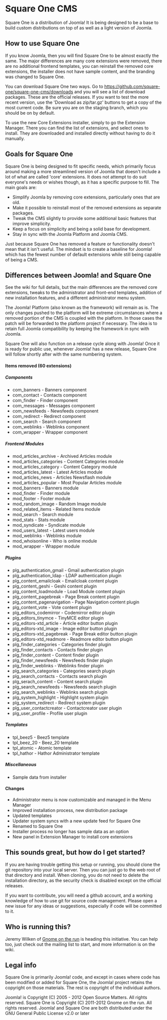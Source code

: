 # Square One CMS

Square One is a distribution of Joomla! It is being designed to be a base to build custom distributions on top of as well as a light version of Joomla. 

## How to use Square One

If you know Joomla, then you will find Square One to be almost exactly the same. The major differences are many core extensions were removed, there are no additional frontend templates, you can reinstall the removed core extensions, the installer does not have sample content, and the branding was changed to Square One.

You can download Square One two ways. Go to https://github.com/square-one/square-one-cms/downloads and you will see a list of download packages. These are the official releases. If you want to test the more recent version, use the 'Download as zip/tar.gz' buttons to get a copy of the most current code. Be sure you are on the staging branch, which you should be on by default.

To use the new Core Extensions installer, simply to go the Extension Manager. There you can find the list of extensions, and select ones to install. They are downloaded and installed directly without having to do it manually.

## Goals for Square One

Square One is being designed to fit specific needs, which primarily focus around making a more streamlined version of Joomla that doesn't include a lot of what are called 'core' extensions. It does not attempt to do suit everyone's needs or wishes though, as it has a specific purpose to fill. The main goals are:

 * Simplify Joomla by removing core extensions, particularly ones that are old.
 * Make it possible to reinstall most of the removed extensions as separate packages.
 * Tweak the CMS slightly to provide some additional basic features that improve simplicity.
 * Keep a focus on simplicity and being a solid base for development.
 * Stay in sync with the Joomla Platform and Joomla CMS.

Just because Square One has removed a feature or functionality doesn't mean that it isn't useful. The mindset is to create a baseline for Joomla! which has the fewest number of default extensions while still being capable of being a CMS.

## Differences between Joomla! and Square One

See the wiki for full details, but the main differences are the removed core extensions, tweaks to the administrator and front-end templates, addition of new installation features, and a different administrator menu system.

The Joomla! Platform (also known as the framework) will remain as is. The only changes pushed to the platform will be extreme circumstances where a removed portion of the CMS is coupled with the platform. In those cases the patch will be forwarded to the platform project if necessary. The idea is to retain full Joomla compatibility by keeping the framework in sync with Joomla.

Square One will also function on a release cycle along with Joomla! Once it is ready for public use, whenever Joomla! has a new release, Square One will follow shortly after with the same numbering system.

#### Items removed (60 extensions)

##### Components

* com_banners - Banners component
* com_contact - Contacts component
* com_finder - Finder component
* com_messages - Messages component 
* com_newsfeeds - Newsfeeds component
* com_redirect - Redirect component
* com_search - Search component
* com_weblinks - Weblinks component 
* com_wrapper - Wrapper component

##### Frontend Modules

* mod_articles_archive - Archived Articles module
* mod_articles_categories - Content Categories module
* mod_articles_category - Content Category module
* mod_articles_latest - Latest Articles module
* mod_articles_news - Articles Newsflash module
* mod_articles_popular - Most Popular Articles module
* mod_banners - Banners module
* mod_finder - Finder module
* mod_footer - Footer module
* mod_random_image - Random Image module
* mod_related_items - Related Items module
* mod_search - Search module
* mod_stats - Stats module
* mod_syndicate - Syndicate module
* mod_users_latest - Latest users module
* mod_weblinks - Weblinks module
* mod_whoisonline - Who is online module
* mod_wrapper - Wrapper module

##### Plugins

* plg_authentication_gmail - Gmail authentication plugin
* plg_authentication_ldap - LDAP authentication plugin
* plg_content_emailcloak - Emailcloak content plugin
* plg_content_geshi - Geshi content plugin
* plg_content_loadmodule - Load Module content plugin
* plg_content_pagebreak - Page Break content plugin
* plg_content_pagenavigation - Page Navigation content plugin
* plg_content_vote - Vote content plugin
* plg_editors_codemirror - Codemirror editor plugin
* plg_editors_tinymce - TinyMCE editor plugin
* plg_editors-xtd_article - Article editor button plugin
* plg_editors-xtd_image - Image editor button plugin
* plg_editors-xtd_pagebreak - Page Break editor button plugin
* plg_editors-xtd_readmore - Readmore editor button plugin
* plg_finder_categories - Categories finder plugin
* plg_finder_contacts - Contacts finder plugin
* plg_finder_content - Content finder plugin
* plg_finder_newsfeeds - Newsfeeds finder plugin
* plg_finder_weblinks - Weblinks finder plugin
* plg_search_categories - Categories search plugin
* plg_search_contacts - Contacts search plugin
* plg_serach_content - Content search plugin
* plg_search_newsfeeds - Newsfeeds search plugin
* plg_search_weblinks - Weblinks search plugin
* plg_system_highlight - Highlight system plugin
* plg_system_redirect - Redirect system plugin
* plg_user_contactcreator - Contactcreator user plugin
* plg_user_profile - Profile user plugin

##### Templates

* tpl_beez5 - Beez5 template
* tpl_beez_20 - Beez_20 template
* tpl_atomic - Atomic template
* tpl_hathor - Hathor Administrator template

##### Miscellaneous

* Sample data from installer

#### Changes
 * Administrator menu is now customizable and managed in the Menu Manager
 * Improved installation process, new distribution package
 * Updated templates
 * Updater system syncs with a new update feed for Square One
 * Renamed to Square One
 * Installer process no longer has sample data as an option
 * New panel in Extension Manager to install core extensions

## This sounds great, but how do I get started?

If you are having trouble getting this setup or running, you should clone the git repository into your local server. Then you can just go to the web root of that directory and install. When cloning, you do not need to delete the installation directory, as the security check is disabled except on the official releases.

If you want to contribute, you will need a github account, and a working knowledge of how to use git for source code management. Please open a new issue for any ideas or suggestions, especially if code will be committed to it.

## Who is running this?

Jeremy Wilken of [Gnome on the run](www.gnomeontherun.com) is heading this initiative. You can help too, just check out the mailing list to start, and more information is on the wiki.

## Legal info

Square One is primarily Joomla! code, and except in cases where code has been modified or added for Square One, the Joomla! project retains the copyright on those materials. The rest is copyright of the individual authors.

Joomla! is Copyright (C) 2005 - 2012 Open Source Matters. All rights reserved.
Square One is Copyright (C) 2011-2012 Gnome on the run. All rights reserved.
Joomla! and Square One are both distributed under the GNU General Public License v2.0 or later